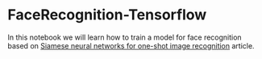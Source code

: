 # FaceRecognition-Tensorflow
In this notebook we will learn how to train a model for face recognition based on [Siamese neural networks for one-shot image recognition](http://www.cs.toronto.edu/~gkoch/files/msc-thesis.pdf) article.
